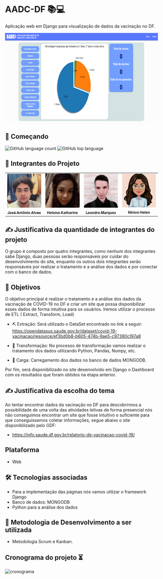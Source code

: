 # AADC-DF 📚💻
Aplicação web em Django para visualização de dados da vacinação no DF.

<img align="center" alt="HTML" height="300" width="680" src="https://github.com/Josefreitas788/AADC-DF/blob/main/docs/img/pagina_trabalho.png"></center>

## 🚀 Começando
![GitHub language count](https://img.shields.io/github/languages/count/Josefreitas788/AADC-DF?color=green&style=for-the-badge)
![GitHub top language](https://img.shields.io/github/languages/top/Josefreitas788/AADC-DF?color=green&style=for-the-badge)

## 🤝 Integrantes do Projeto

<table>
  <tr>
    <td align="center">
      <a href="https://github.com/Josefreitas788">
        <img src="img/jose.jpg" heigth="120px;" width="120px;"  alt="Jose"/><br>
        <sub>
          <b>José Antônio Alves</b>
        </sub>
      </a>
    </td>
    <td align="center">
      <a href="https://github.com/HeloiseKatharine">
        <img src="img/h.jpg" heigth="120px;" width="120px;" alt="Heloise"/><br>
        <sub>
          <b>Heloise Katharine</b>
        </sub>
      </a>
    </td>
    <td align="center">
      <a href="https://github.com/leandromqrs">
        <img src="img/lea.jpg" heigth="120px;" width="120px;" alt="Leandro"/><br>
        <sub>
          <b>Leandro Marques</b>
        </sub>
      </a>
    </td>
    <td align="center">
      <a href="https://github.com/ninivehelen">
        <img src="img/n.png" heigth="120px;" width="120px;" alt="Ninive"/><br>
        <sub>
          <b>Nínive Helen</b>
        </sub>
      </a>
    </td>
  </tr>
</table>


## ✍ Justificativa da quantidade de integrantes do projeto

O grupo é composto por quatro integrantes, como nenhum dos integrantes sabe Django, duas pessoas serão responsáveis por cuidar do desenvolvimento do site, enquanto os outros dois integrantes serão responsáveis por realizar o tratamento e a análise dos dados e por conectar com o banco de dados. 

## 🎯 Objetivos

O objetivo principal é realizar o tratamento e a análise dos dados da vacinação de COVID-19 no DF e criar um site que possa disponibilizar esses dados de forma intuitiva para os usuários. 
Iremos utilizar o processo de ETL ( Extract, Transform, Load)

* ⛏️ Extração:
Será utilizado o DataSet encontrado no link a seguir: 
https://opendatasus.saude.gov.br/dataset/covid-19-vacinacao/resource/ef3bd0b8-b605-474b-9ae5-c97390c197a8

* :page_facing_up: Transformação: 
No processo de transformação vamos realizar o tratamento dos dados utilizando Python, Pandas, Numpy, etc.

* 📁 Carga: 
Carregamento dos dados no banco de dados MONGODB.

Por fim, será disponibilizado no site desenvolvido em Django o Dashboard com os resultados que foram obtidos na etapa anterior.  

## ✍ Justificativa da escolha do tema

Ao tentar encontrar dados da vacinação no DF para descobrirmos a possibilidade de uma volta das atividades letivas de forma presencial nós não conseguimos encontrar um site que fosse intuitivo o suficiente para que conseguíssemos coletar informações, segue abaixo o site disponibilizado pelo GDF:
  
* https://info.saude.df.gov.br/relatorio-de-vacinacao-covid-19/

## Plataforma

* Web

## 🛠️ Tecnologias associadas

* Para a implementação das páginas nós vamos utilizar o framework Django
* Banco de dados: MONGODB
* Python para a análise dos dados

## :calendar: Metodologia de Desenvolvimento a ser utilizada

* Metodologia Scrum e Kanban.

## Cronograma do projeto ⏳
![cronograma](https://user-images.githubusercontent.com/44498658/144300797-fd7c11be-c90d-4426-a01d-4a705fc1540d.png)












